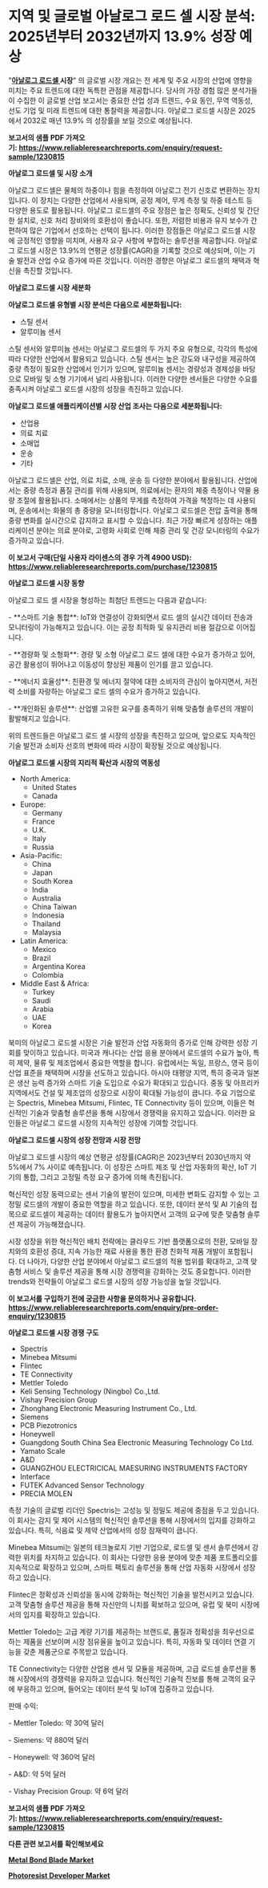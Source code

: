 <p><h1>지역 및 글로벌 아날로그 로드 셀 시장 분석: 2025년부터 2032년까지 13.9% 성장 예상</h1></p><p>"<strong><a href="https://www.reliableresearchreports.com/analog-load-cell-r1230815?utm_campaign=105&utm_medium=7&utm_source=Github&utm_content=ia&utm_term=17012025&utm_id=analog-load-cell">아날로그 로드셀&nbsp;</a></strong><strong>시장</strong>" 의 글로벌 시장 개요는 전 세계 및 주요 시장의 산업에 영향을 미치는 주요 트렌드에 대한 독특한 관점을 제공합니다. 당사의 가장 경험 많은 분석가들이 수집한 이 글로벌 산업 보고서는 중요한 산업 성과 트렌드, 수요 동인, 무역 역동성, 선도 기업 및 미래 트렌드에 대한 통찰력을 제공합니다. 아날로그 로드셀 시장은 2025에서 2032로 매년 13.9% 의 성장률을 보일 것으로 예상됩니다.&nbsp;</p>
<p><strong>보고서의 샘플 PDF 가져오기:&nbsp;<a href="https://www.reliableresearchreports.com/enquiry/request-sample/1230815?utm_campaign=105&utm_medium=7&utm_source=Github&utm_content=ia&utm_term=17012025&utm_id=analog-load-cell">https://www.reliableresearchreports.com/enquiry/request-sample/1230815</a></strong></p>
<p><strong>아날로그 로드셀 및 시장 소개</strong></p>
<p><p>아날로그 로드셀은 물체의 하중이나 힘을 측정하여 아날로그 전기 신호로 변환하는 장치입니다. 이 장치는 다양한 산업에서 사용되며, 공정 제어, 무게 측정 및 하중 테스트 등 다양한 용도로 활용됩니다. 아날로그 로드셀의 주요 장점은 높은 정확도, 신뢰성 및 간단한 설치로, 신호 처리 장비와의 호환성이 좋습니다. 또한, 저렴한 비용과 유지 보수가 간편하여 많은 기업에서 선호하는 선택이 됩니다. 이러한 장점들은 아날로그 로드셀 시장에 긍정적인 영향을 미치며, 사용자 요구 사항에 부합하는 솔루션을 제공합니다. 아날로그 로드셀 시장은 13.9%의 연평균 성장률(CAGR)을 기록할 것으로 예상되며, 이는 기술 발전과 산업 수요 증가에 따른 것입니다. 이러한 경향은 아날로그 로드셀의 채택과 혁신을 촉진할 것입니다.</p></p>
<p><strong>아날로그 로드셀 시장 세분화</strong></p>
<p><strong>아날로그 로드셀 유형별 시장 분석은 다음으로 세분화됩니다:</strong></p>
<p><ul><li>스틸 센서</li><li>알루미늄 센서</li></ul></p>
<p><p>스틸 센서와 알루미늄 센서는 아날로그 로드셀의 두 가지 주요 유형으로, 각각의 특성에 따라 다양한 산업에서 활용되고 있습니다. 스틸 센서는 높은 강도와 내구성을 제공하여 중량 측정이 필요한 산업에서 인기가 있으며, 알루미늄 센서는 경량성과 경제성을 바탕으로 모바일 및 소형 기기에서 널리 사용됩니다. 이러한 다양한 센서들은 다양한 수요를 충족시켜 아날로그 로드셀 시장의 성장을 촉진하고 있습니다.</p></p>
<p><strong>아날로그 로드셀 애플리케이션별 시장 산업 조사는 다음으로 세분화됩니다:</strong></p>
<p><ul><li>산업용</li><li>의료 치료</li><li>소매업</li><li>운송</li><li>기타</li></ul></p>
<p><p>아날로그 로드셀은 산업, 의료 치료, 소매, 운송 등 다양한 분야에서 활용됩니다. 산업에서는 중량 측정과 품질 관리를 위해 사용되며, 의료에서는 환자의 체중 측정이나 약물 용량 조절에 활용됩니다. 소매에서는 상품의 무게를 측정하여 가격을 책정하는 데 사용되며, 운송에서는 화물의 총 중량을 모니터링합니다. 아날로그 로드셀은 전압 출력을 통해 중량 변화를 실시간으로 감지하고 표시할 수 있습니다. 최근 가장 빠르게 성장하는 애플리케이션 분야는 의료 분야로, 고령화 사회로 인해 체중 관리 및 건강 모니터링의 수요가 증가하고 있습니다.</p></p>
<p><strong>이 보고서 구매(단일 사용자 라이센스의 경우 가격 4900 USD): <a href="https://www.reliableresearchreports.com/purchase/1230815?utm_campaign=105&utm_medium=7&utm_source=Github&utm_content=ia&utm_term=17012025&utm_id=analog-load-cell">https://www.reliableresearchreports.com/purchase/1230815</a></strong></p>
<p><strong>아날로그 로드셀 시장 동향</strong></p>
<p><p>아날로그 로드 셀 시장을 형성하는 최첨단 트렌드는 다음과 같습니다:</p><p>- **스마트 기술 통합**: IoT와 연결성이 강화되면서 로드 셀의 실시간 데이터 전송과 모니터링이 가능해지고 있습니다. 이는 공정 최적화 및 유지관리 비용 절감으로 이어집니다.</p><p>- **경량화 및 소형화**: 경량 및 소형 아날로그 로드 셀에 대한 수요가 증가하고 있어, 공간 활용성이 뛰어나고 이동성이 향상된 제품이 인기를 끌고 있습니다.</p><p>- **에너지 효율성**: 친환경 및 에너지 절약에 대한 소비자의 관심이 높아지면서, 저전력 소비를 자랑하는 아날로그 로드 셀의 수요가 증가하고 있습니다.</p><p>- **개인화된 솔루션**: 산업별 고유한 요구를 충족하기 위해 맞춤형 솔루션의 개발이 활발해지고 있습니다.</p><p>위의 트렌드들은 아날로그 로드 셀 시장의 성장을 촉진하고 있으며, 앞으로도 지속적인 기술 발전과 소비자 선호의 변화에 따라 시장이 확장될 것으로 예상됩니다.</p></p>
<p><strong>아날로그 로드셀 시장의 지리적 확산과 시장의 역동성</strong></p>
<p><ul>
    <li>
        North America:
        <ul>
            <li>United States</li>
            <li>Canada</li>
        </ul>
    </li>
    <li>
        Europe:
        <ul>
            <li>Germany</li>
            <li>France</li>
            <li>U.K.</li>
            <li>Italy</li>
            <li>Russia</li>
        </ul>
    </li>
    <li>
        Asia-Pacific:
        <ul>
            <li>China</li>
            <li>Japan</li>
            <li>South Korea</li>
            <li>India</li>
            <li>Australia</li>
            <li>China Taiwan</li>
            <li>Indonesia</li>
            <li>Thailand</li>
            <li>Malaysia</li>
        </ul>
    </li>
    <li>
        Latin America:
        <ul>
            <li>Mexico</li>
            <li>Brazil</li>
            <li>Argentina Korea</li>
            <li>Colombia</li>
        </ul>
    </li>
    <li>
        Middle East & Africa:
        <ul>
            <li>Turkey</li>
            <li>Saudi</li>
            <li>Arabia</li>
            <li>UAE</li>
            <li>Korea</li>
        </ul>
    </li>
    </ul></p>
<p><p>북미의 아날로그 로드셀 시장은 기술 발전과 산업 자동화의 증가로 인해 강력한 성장 기회를 맞이하고 있습니다. 미국과 캐나다는 산업 응용 분야에서 로드셀의 수요가 높아, 특히 제약, 물류 및 제조업에서 중요한 역할을 합니다. 유럽에서는 독일, 프랑스, 영국 등이 산업 표준을 채택하며 시장을 선도하고 있습니다. 아시아 태평양 지역, 특히 중국과 일본은 생산 능력 증가와 스마트 기술 도입으로 수요가 확대되고 있습니다. 중동 및 아프리카 지역에서도 건설 및 제조업의 성장으로 시장이 확대될 가능성이 큽니다. 주요 기업으로는 Spectris, Minebea Mitsumi, Flintec, TE Connectivity 등이 있으며, 이들은 혁신적인 기술과 맞춤형 솔루션을 통해 시장에서 경쟁력을 유지하고 있습니다. 이러한 요인들은 아날로그 로드셀 시장의 지속적인 성장에 기여할 것입니다.</p></p>
<p><strong>아날로그 로드셀 시장의 성장 전망과 시장 전망</strong></p>
<p><p>아날로그 로드셀 시장의 예상 연평균 성장률(CAGR)은 2023년부터 2030년까지 약 5%에서 7% 사이로 예측됩니다. 이 성장은 스마트 제조 및 산업 자동화의 확산, IoT 기기의 통합, 그리고 고정밀 측정 요구 증가에 의해 촉진됩니다. </p><p>혁신적인 성장 동력으로는 센서 기술의 발전이 있으며, 미세한 변화도 감지할 수 있는 고정밀 로드셀의 개발이 중요한 역할을 하고 있습니다. 또한, 데이터 분석 및 AI 기술의 접목으로 로드셀이 제공하는 데이터 활용도가 높아지면서 고객의 요구에 맞춘 맞춤형 솔루션 제공이 가능해졌습니다.</p><p>시장 성장을 위한 혁신적인 배치 전략에는 클라우드 기반 플랫폼으로의 전환, 모바일 장치와의 호환성 증대, 지속 가능한 재료 사용을 통한 환경 친화적 제품 개발이 포함됩니다. 더 나아가, 다양한 산업 분야에서 아날로그 로드셀의 적용 범위를 확대하고, 고객 맞춤형 서비스 및 솔루션 제공을 통해 시장 경쟁력을 강화하는 것도 중요합니다. 이러한 trends와 전략들이 아날로그 로드셀 시장의 성장 가능성을 높일 것입니다.</p></p>
<p><strong>이 보고서를 구입하기 전에 궁금한 사항을 문의하거나 공유합니다. <a href="https://www.reliableresearchreports.com/enquiry/pre-order-enquiry/1230815?utm_campaign=105&utm_medium=7&utm_source=Github&utm_content=ia&utm_term=17012025&utm_id=analog-load-cell">https://www.reliableresearchreports.com/enquiry/pre-order-enquiry/1230815</a></strong></p>
<p><strong>아날로그 로드셀 시장 경쟁 구도</strong></p>
<p><ul><li>Spectris</li><li>Minebea Mitsumi</li><li>Flintec</li><li>TE Connectivity</li><li>Mettler Toledo</li><li>Keli Sensing Technology (Ningbo) Co.,Ltd.</li><li>Vishay Precision Group</li><li>Zhonghang Electronic Measuring Instrument Co., Ltd.</li><li>Siemens</li><li>PCB Piezotronics</li><li>Honeywell</li><li>Guangdong South China Sea Electronic Measuring Technology Co Ltd.</li><li>Yamato Scale</li><li>A&D</li><li>GUANGZHOU ELECTRICICAL MAESURING INSTRUMENTS FACTORY</li><li>Interface</li><li>FUTEK Advanced Sensor Technology</li><li>PRECIA MOLEN</li></ul></p>
<p><p>측정 기술의 글로벌 리더인 Spectris는 고성능 및 정밀도 제공에 중점을 두고 있습니다. 이 회사는 감지 및 제어 시스템의 혁신적인 솔루션을 통해 시장에서의 입지를 강화하고 있습니다. 특히, 식음료 및 제약 산업에서의 성장 잠재력이 큽니다.</p><p>Minebea Mitsumi는 일본의 테크놀로지 기반 기업으로, 로드셀 및 센서 솔루션에서 강력한 위치를 차지하고 있습니다. 이 회사는 다양한 응용 분야에 맞춘 제품 포트폴리오를 지속적으로 확장하고 있으며, 스마트 팩토리 솔루션을 통해 산업 자동화 시장에서 성장하고 있습니다.</p><p>Flintec은 정확성과 신뢰성을 동시에 강화하는 혁신적인 기술을 발전시키고 있습니다. 고객 맞춤형 솔루션 제공을 통해 자신만의 니치를 확보하고 있으며, 유럽 및 북미 시장에서의 입지를 확장하고 있습니다.</p><p>Mettler Toledo는 고급 계량 기기를 제공하는 브랜드로, 품질과 정확성을 최우선으로 하는 제품을 선보이며 시장 점유율을 높이고 있습니다. 특히, 자동화 및 데이터 연결 기능을 갖춘 제품군으로 주목받고 있습니다. </p><p>TE Connectivity는 다양한 산업용 센서 및 모듈을 제공하며, 고급 로드셀 솔루션을 통해 시장에서의 경쟁력을 유지하고 있습니다. 혁신적인 기술적 진보를 통해 고객의 요구에 부응하고 있으며, 들어오는 데이터 분석 및 IoT에 집중하고 있습니다.</p><p>판매 수익:</p><p>- Mettler Toledo: 약 30억 달러</p><p>- Siemens: 약 880억 달러</p><p>- Honeywell: 약 360억 달러</p><p>- A&D: 약 5억 달러</p><p>- Vishay Precision Group: 약 6억 달러</p></p>
<p><strong>보고서의 샘플 PDF 가져오기:&nbsp;<a href="https://www.reliableresearchreports.com/enquiry/request-sample/1230815?utm_campaign=105&utm_medium=7&utm_source=Github&utm_content=ia&utm_term=17012025&utm_id=analog-load-cell">https://www.reliableresearchreports.com/enquiry/request-sample/1230815</a></strong></p>
<p><strong></strong></p>
<p><strong></strong></p>
<p><strong></strong></p>
<p><strong></strong></p>
<p><strong>다른 관련 보고서를 확인해보세요</strong></p>
<p><strong><p><a href="https://github.com/hartsockdonnette82/Market-Research-Report-List-1/blob/main/metal-bond-blade-market.md?utm_campaign=105&utm_medium=7&utm_source=Github&utm_content=ia&utm_term=17012025&utm_id=analog-load-cell">Metal Bond Blade Market</a></p><p><a href="https://github.com/arionmp/Market-Research-Report-List-5/blob/main/photoresist-developer-market.md?utm_campaign=105&utm_medium=7&utm_source=Github&utm_content=ia&utm_term=17012025&utm_id=analog-load-cell">Photoresist Developer Market</a></p></strong></p>
<p></p>